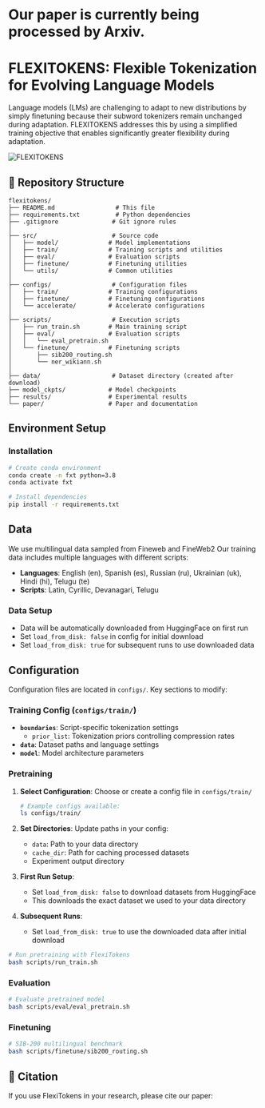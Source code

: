 # Our paper is currently being processed by Arxiv.
# FLEXITOKENS: Flexible Tokenization for Evolving Language Models

Language models (LMs) are challenging to adapt to new distributions by simply finetuning because their subword tokenizers remain unchanged during adaptation. FLEXITOKENS addresses this by using a simplified training objective that enables significantly greater flexibility during adaptation.


![FLEXITOKENS](paper/flexitoken_vs_BPE.jpg)




## 📁 Repository Structure

```
flexitokens/
├── README.md                 # This file
├── requirements.txt          # Python dependencies
├── .gitignore               # Git ignore rules
│
├── src/                     # Source code
│   ├── model/              # Model implementations
│   ├── train/              # Training scripts and utilities
│   ├── eval/               # Evaluation scripts
│   ├── finetune/           # Finetuning utilities
│   └── utils/              # Common utilities
│
├── configs/                 # Configuration files
│   ├── train/              # Training configurations
│   ├── finetune/           # Finetuning configurations
│   └── accelerate/         # Accelerate configurations
│
├── scripts/                 # Execution scripts
│   ├── run_train.sh        # Main training script
│   ├── eval/               # Evaluation scripts
│   │   └── eval_pretrain.sh
│   └── finetune/           # Finetuning scripts
│       ├── sib200_routing.sh
│       └── ner_wikiann.sh
│
├── data/                    # Dataset directory (created after download)
├── model_ckpts/            # Model checkpoints
├── results/                # Experimental results
└── paper/                  # Paper and documentation
```

## Environment Setup

### Installation
```bash
# Create conda environment
conda create -n fxt python=3.8
conda activate fxt

# Install dependencies
pip install -r requirements.txt
```

## Data

We use multilingual data sampled from Fineweb and FineWeb2 Our training data includes multiple languages with different scripts:

- **Languages**: English (en), Spanish (es), Russian (ru), Ukrainian (uk), Hindi (hi), Telugu (te)
- **Scripts**: Latin, Cyrillic, Devanagari, Telugu

### Data Setup
- Data will be automatically downloaded from HuggingFace on first run
- Set `load_from_disk: false` in config for initial download
- Set `load_from_disk: true` for subsequent runs to use downloaded data

## Configuration

Configuration files are located in `configs/`. Key sections to modify:

### Training Config (`configs/train/`)
- **`boundaries`**: Script-specific tokenization settings
  - `prior_list`: Tokenization priors controlling compression rates
- **`data`**: Dataset paths and language settings
- **`model`**: Model architecture parameters


### Pretraining

1. **Select Configuration**: Choose or create a config file in `configs/train/`
   ```bash
   # Example configs available:
   ls configs/train/
   ```

2. **Set Directories**: Update paths in your config:
   - `data`: Path to your data directory
   - `cache_dir`: Path for caching processed datasets
   - Experiment output directory

3. **First Run Setup**: 
   - Set `load_from_disk: false` to download datasets from HuggingFace
   - This downloads the exact dataset we used to your data directory

4. **Subsequent Runs**:
   - Set `load_from_disk: true` to use the downloaded data after initial download

```bash
# Run pretraining with FlexiTokens
bash scripts/run_train.sh
```

### Evaluation
```bash
# Evaluate pretrained model
bash scripts/eval/eval_pretrain.sh
```

### Finetuning
```bash
# SIB-200 multilingual benchmark
bash scripts/finetune/sib200_routing.sh
```

## 📝 Citation
If you use FlexiTokens in your research, please cite our paper:
```bibtex

```


